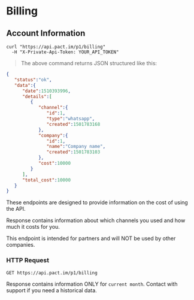 # Billing

## Account Information

```shell
curl "https://api.pact.im/p1/billing"
  -H "X-Private-Api-Token: YOUR_API_TOKEN"
```

> The above command returns JSON structured like this:

```json
{
   "status":"ok",
   "data":{
      "date":1510393996,
      "details":[
         {
            "channel":{
               "id":1,
               "type":"whatsapp",
               "created":1501783168
            },
            "company":{
               "id":1,
               "name":"Company name",
               "created":1501783103
            },
            "cost":10000
         }
      ],
      "total_cost":10000
   }
}
```

These endpoints are designed to provide information on the cost of using the API.

Response contains information about which channels you used and how much it costs for you.

<aside class="warning">
This endpoint is intended for partners and will NOT be used by other companies.
</aside>

### HTTP Request

`GET https://api.pact.im/p1/billing`

<aside class="notice">
Response contains information ONLY for <code>current month</code>. Contact with support if you need a historical data.
</aside>
